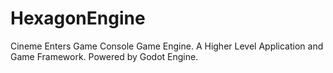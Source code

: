 # HexagonEngine
 Cineme Enters Game Console Game Engine. A Higher Level Application and Game Framework. Powered by Godot Engine.
